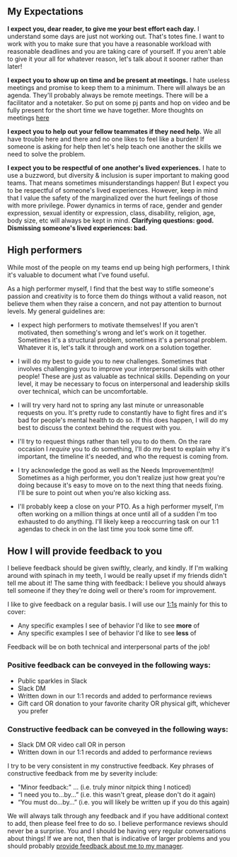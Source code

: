 ## My Expectations

**I expect you, dear reader, to give me your best effort each day.** I understand some days are just not working out. That's totes fine. I want to work with you to make sure that you have a reasonable workload with reasonable deadlines and you are taking care of yourself. If you aren't able to give it your all for whatever reason, let's talk about it sooner rather than later!

**I expect you to show up on time and be present at meetings.** I hate useless meetings and promise to keep them to a minimum. There will always be an agenda. They'll probably always be remote meetings. There will be a facilitator and a notetaker. So put on some pj pants and hop on video and be fully present for the short time we have together. More thoughts on meetings [here](meetings.md)

**I expect you to help out your fellow teammates if they need help.** We all have trouble here and there and no one likes to feel like a burden! If someone is asking for help then let's help teach one another the skills we need to solve the problem.

**I expect you to be respectful of one another's lived experiences.** I hate to use a buzzword, but diversity & inclusion is super important to making good teams. That means sometimes misunderstandings happen! But I expect you to be respectful of someone's lived experiences. However, keep in mind that I value the safety of the marginalized over the hurt feelings of those with more privilege. Power dynamics in terms of race, gender and gender expression, sexual identity or expression, class, disability, religion, age, body size, etc will always be kept in mind. **Clarifying questions: good. Dismissing someone's lived experiences: bad.**

## High performers

While most of the people on my teams end up being high performers, I think it's valuable to document what I've found useful.

As a high performer myself, I find that the best way to stifle someone's passion and creativity is to force them do things without a valid reason, not believe them when they raise a concern, and not pay attention to burnout levels. My general guidelines are:

- I expect high performers to motivate themselves! If you aren't motivated, then something's wrong and let's work on it together. Sometimes it's a structural problem, sometimes it's a personal problem. Whatever it is, let's talk it through and work on a solution together.

- I will do my best to guide you to new challenges. Sometimes that involves challenging you to improve your interpersonal skills with other people! These are just as valuable as technical skills. Depending on your level, it may be necessary to focus on interpersonal and leadership skills over technical, which can be uncomfortable.

- I will try very hard not to spring any last minute or unreasonable requests on you. It's pretty rude to constantly have to fight fires and it's bad for people's mental health to do so. If this does happen, I will do my best to discuss the context behind the request with you.

- I'll try to request things rather than tell you to do them. On the rare occasion I _require_ you to do something, I'll do my best to explain why it's important, the timeline it's needed, and who the request is coming from.

- I try acknowledge the good as well as the Needs Improvement(tm)! Sometimes as a high performer, you don't realize just how great you're doing because it's easy to move on to the next thing that needs fixing. I'll be sure to point out when you're also kicking ass.

- I'll probably keep a close on your PTO. As a high performer myself, I'm often working on a million things at once until all of a sudden I'm too exhausted to do anything. I'll likely keep a reoccurring task on our 1:1 agendas to check in on the last time you took some time off.

## How I will provide feedback to you

I believe feedback should be given swiftly, clearly, and kindly. If I'm walking around with spinach in my teeth, I would be really upset if my friends didn't tell me about it! The same thing with feedback: I believe you should always tell someone if they they're doing well or there's room for improvement. 

I like to give feedback on a regular basis. I will use our [1:1s](meetings.md#11s) mainly for this to cover: 

- Any specific examples I see of behavior I'd like to see **more** of 
- Any specific examples I see of behavior I'd like to see **less** of 

Feedback will be on both technical and interpersonal parts of the job!

### Positive feedback can be conveyed in the following ways: 
- Public sparkles in Slack
- Slack DM 
- Written down in our 1:1 records and added to performance reviews
- Gift card OR donation to your favorite charity OR physical gift, whichever you prefer 

### Constructive feedback can be conveyed in the following ways: 
- Slack DM OR video call OR in person
- Written down in our 1:1 records and added to performance reviews

I try to be very consistent in my constructive feedback. Key phrases of constructive feedback from me by severity include: 
- "Minor feedback:" ... (i.e. truly minor nitpick thing I noticed)
- “I need you to…by...” (i.e. this wasn't great, please don't do it again)
- “You must do…by…” (i.e. you will likely be written up if you do this again)

We will always talk through any feedback and if you have additional context to add, then please feel free to do so. I believe performance reviews should never be a surprise. You and I should be having very regular conversations about things! If we are not, then that is indicative of larger problems and you should probably [provide feedback about me to my manager](housekeeping.md#feedback-for-me).

